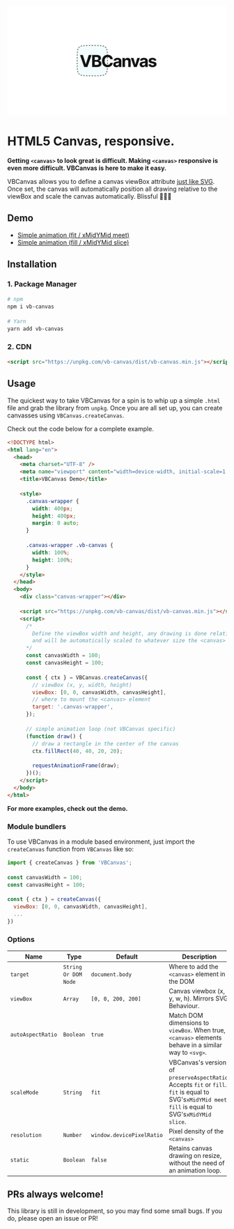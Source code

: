 <img src="https://raw.githubusercontent.com/georgedoescode/VBCanvas/main/vb-og.png">

# HTML5 Canvas, responsive.

**Getting `<canvas>` to look great is difficult. Making `<canvas>` responsive is even more difficult. VBCanvas is here to make it easy.**

VBCanvas allows you to define a canvas viewBox attribute [just like SVG](https://developer.mozilla.org/en-US/docs/Web/SVG/Attribute/viewBox). Once set, the canvas will automatically position all drawing relative to the viewBox and scale the canvas automatically. Blissful 🧘‍♂️🧘

## Demo

- [Simple animation (fit / xMidYMid meet)](https://codepen.io/georgedoescode/pen/ZEOgLwZ?editors=0010)
- [Simple animation (fill / xMidYMid slice)](https://codepen.io/georgedoescode/pen/GRjJQgm)

## Installation

### 1. Package Manager

```bash
# npm
npm i vb-canvas

# Yarn
yarn add vb-canvas
```

### 2. CDN

```html
<script src="https://unpkg.com/vb-canvas/dist/vb-canvas.min.js"></script>
```

## Usage

The quickest way to take VBCanvas for a spin is to whip up a simple `.html` file and grab the library from `unpkg`. Once you are all set up, you can create canvasses using `VBCanvas.createCanvas`.

Check out the code below for a complete example.

```html
<!DOCTYPE html>
<html lang="en">
  <head>
    <meta charset="UTF-8" />
    <meta name="viewport" content="width=device-width, initial-scale=1.0" />
    <title>VBCanvas Demo</title>

    <style>
      .canvas-wrapper {
        width: 400px;
        height: 400px;
        margin: 0 auto;
      }

      .canvas-wrapper .vb-canvas {
        width: 100%;
        height: 100%;
      }
    </style>
  </head>
  <body>
    <div class="canvas-wrapper"></div>

    <script src="https://unpkg.com/vb-canvas/dist/vb-canvas.min.js"></script>
    <script>
      /* 
        Define the viewBox width and height, any drawing is done relative to these dimensions
        and will be automatically scaled to whatever size the <canvas> is rendered.
      */
      const canvasWidth = 100;
      const canvasHeight = 100;

      const { ctx } = VBCanvas.createCanvas({
        // viewBox (x, y, width, height)
        viewBox: [0, 0, canvasWidth, canvasHeight],
        // where to mount the <canvas> element
        target: '.canvas-wrapper',
      });

      // simple animation loop (not VBCanvas specific)
      (function draw() {
        // draw a rectangle in the center of the canvas
        ctx.fillRect(40, 40, 20, 20);

        requestAnimationFrame(draw);
      })();
    </script>
  </body>
</html>
```

**For more examples, check out the demo.**

### Module bundlers

To use VBCanvas in a module based environment, just import the `createCanvas` function from `VBCanvas` like so:

```javascript
import { createCanvas } from 'VBCanvas';

const canvasWidth = 100;
const canvasHeight = 100;

const { ctx } = createCanvas({
  viewBox: [0, 0, canvasWidth, canvasHeight],
  ...
})
```

### Options

| Name              | Type                 | Default                   | Description                                                                                                                                             |
| ----------------- | -------------------- | ------------------------- | ------------------------------------------------------------------------------------------------------------------------------------------------------- |
| `target`          | `String Or DOM Node` | `document.body`           | Where to add the `<canvas>` element in the DOM                                                                                                          |
| `viewBox`         | `Array`              | `[0, 0, 200, 200]`        | Canvas viewbox (x, y, w, h). Mirrors SVG Behaviour.                                                                                                     |
| `autoAspectRatio` | `Boolean`            | `true`                    | Match DOM dimensions to `viewBox`. When true, `<canvas>` elements behave in a similar way to `<svg>`.                                                   |
| `scaleMode`       | `String`             | `fit`                     | VBCanvas's version of `preserveAspectRatio`. Accepts `fit` or `fill`. `fit` is equal to SVG's`xMidYMid meet`. `fill` is equal to SVG's`xMidYMid slice`. |
| `resolution`      | `Number`             | `window.devicePixelRatio` | Pixel density of the `<canvas>`                                                                                                                         |
| `static`          | `Boolean`            | `false`                   | Retains canvas drawing on resize, without the need of an animation loop.                                                                                |

## PRs always welcome!

This library is still in development, so you may find some small bugs. If you do, please open an issue or PR!
